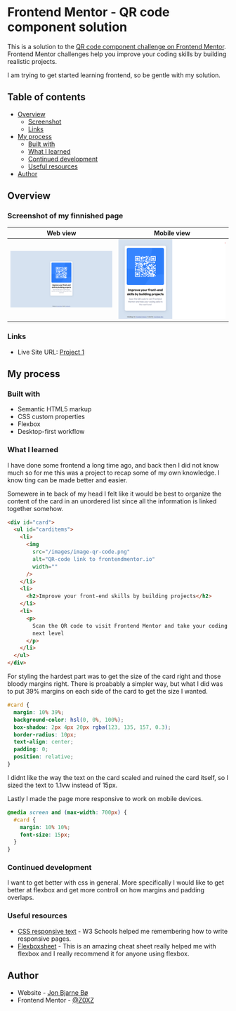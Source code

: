 # Frontend Mentor - QR code component solution

This is a solution to the [QR code component challenge on Frontend Mentor](https://www.frontendmentor.io/challenges/qr-code-component-iux_sIO_H). Frontend Mentor challenges help you improve your coding skills by building realistic projects.

I am trying to get started learning frontend, so be gentle with my solution.

## Table of contents

- [Overview](#overview)
  - [Screenshot](#screenshot)
  - [Links](#links)
- [My process](#my-process)
  - [Built with](#built-with)
  - [What I learned](#what-i-learned)
  - [Continued development](#continued-development)
  - [Useful resources](#useful-resources)
- [Author](#author)

## Overview

### Screenshot of my finnished page

|                                           Web view                                           |                                            Mobile view                                             |
| :------------------------------------------------------------------------------------------: | :------------------------------------------------------------------------------------------------: |
| ![](https://github.com/Z0XZ/qr-code-component-main/blob/master/design/WebPageScreenshot.png?raw=true) | ![](https://github.com/Z0XZ/qr-code-component-main/blob/master/design/WebPageScreenshotMobile.png?raw=true) |

### Links

- Live Site URL: [Project 1](https://z0xz.github.io/qr-code-component-main/)

## My process

### Built with

- Semantic HTML5 markup
- CSS custom properties
- Flexbox
- Desktop-first workflow

### What I learned

I have done some frontend a long time ago, and back then I did not know much so for me this was a project to recap some of my own knowledge. I know ting can be made better and easier.

Somewere in te back of my head I felt like it would be best to organize the content of the card in an unordered list since all the information is linked together somehow.

```html
<div id="card">
  <ul id="carditems">
    <li>
      <img
        src="/images/image-qr-code.png"
        alt="QR-code link to frontendmentor.io"
        width=""
      />
    </li>
    <li>
      <h2>Improve your front-end skills by building projects</h2>
    </li>
    <li>
      <p>
        Scan the QR code to visit Frontend Mentor and take your coding skills to the
        next level
      </p>
    </li>
  </ul>
</div>
```

For styling the hardest part was to get the size of the card right and those bloody margins right. There is proabably a simpler way, but what I did was to put 39% margins on each side of the card to get the size I wanted.

```css
#card {
  margin: 10% 39%;
  background-color: hsl(0, 0%, 100%);
  box-shadow: 2px 4px 20px rgba(123, 135, 157, 0.3);
  border-radius: 10px;
  text-align: center;
  padding: 0;
  position: relative;
}
```

I didnt like the way the text on the card scaled and ruined the card itself, so I sized the text to 1.1vw instead of 15px.

Lastly I made the page more responsive to work on mobile devices.

```css
@media screen and (max-width: 700px) {
  #card {
    margin: 10% 10%;
    font-size: 15px;
  }
}
```

### Continued development

I want to get better with css in general. More specifically I would like to get better at flexbox and get more controll on how margins and padding overlaps.

### Useful resources

- [CSS responsive text](https://www.w3schools.com/howto/howto_css_responsive_text.asp) - W3 Schools helped me remembering how to write responsive pages.
- [Flexboxsheet](https://flexboxsheet.com/) - This is an amazing cheat sheet really helped me with flexbox and I really recommend it for anyone using flexbox.

## Author

- Website - [Jon Bjarne Bø](https://www.jonbo.no)
- Frontend Mentor - [@Z0XZ](https://www.frontendmentor.io/profile/Z0XZ)

